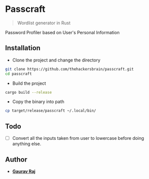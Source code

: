 # Passcraft
> Wordlist generator in Rust

Password Profiler based on User's Personal Information

## Installation

- Clone the project and change the directory
```bash
git clone https://github.com/thehackersbrain/passcraft.git
cd passcraft
```

- Build the project
```bash
cargo build --release
```

- Copy the binary into path
```bash
cp target/release/passcraft ~/.local/bin/
```

## Todo
- [ ] Convert all the inputs taken from user to lowercase before doing anything else.

## Author

- [**Gaurav Raj**](https://thehackersbrain.github.io/)
